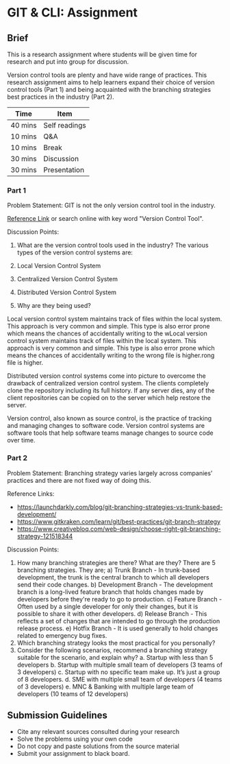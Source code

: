 # GIT & CLI: Assignment

## Brief

This is a research assignment where students will be given time for research and put into group for discussion.

Version control tools are plenty and have wide range of practices. This research assignment aims to help learners expand their choice of version control tools (Part 1) and being acquainted with the branching strategies best practices in the industry (Part 2).

| Time    | Item          |
| ------- | ------------- |
| 40 mins | Self readings |
| 10 mins | Q&A           |
| 10 mins | Break         |
| 30 mins | Discussion    |
| 30 mins | Presentation  |

### Part 1

Problem Statement: GIT is not the only version control tool in the industry.

[Reference Link](https://www.softwaretestinghelp.com/version-control-software/) or search online with key word "Version Control Tool".

Discussion Points:

1. What are the version control tools used in the industry?
The various types of the version control systems are:
1. Local Version Control System
2. Centralized Version Control System
3. Distributed Version Control System

1. Why are they being used?

Local version control system maintains track of files within the local system. This approach is very common and simple. This type is also error prone which means the chances of accidentally writing to the wLocal version control system maintains track of files within the local system. This approach is very common and simple. This type is also error prone which means the chances of accidentally writing to the wrong file is higher.rong file is higher.

Distributed version control systems come into picture to overcome the drawback of centralized version control system. The clients completely clone the repository including its full history. If any server dies, any of the client repositories can be copied on to the server which help restore the server.



Version control, also known as source control, is the practice of tracking and managing changes to software code. Version control systems are software tools that help software teams manage changes to source code over time.

### Part 2

Problem Statement: Branching strategy varies largely across companies’ practices and there are not fixed way of doing this.

Reference Links:

- https://launchdarkly.com/blog/git-branching-strategies-vs-trunk-based-development/
- https://www.gitkraken.com/learn/git/best-practices/git-branch-strategy
- https://www.creativebloq.com/web-design/choose-right-git-branching-strategy-121518344

Discussion Points:

1. How many branching strategies are there? What are they?
   There are 5 branching strategies. They are;
   a) Trunk Branch - In trunk-based development, the trunk is the central branch to which all developers send their code changes.
   b) Development Branch - The development branch is a long-lived feature branch that holds changes made by developers before they're ready to go to production.
   c) Feature Branch - Often used by a single developer for only their changes, but it is possible to share it with other developers.
   d) Release Branch - This reflects a set of changes that are intended to go through the production release process.
   e) Hotfix Branch - It is used generally to hold changes related to emergency bug fixes.
1. Which branching strategy looks the most practical for you personally?
1. Consider the following scenarios, recommend a branching strategy suitable for the scenario, and explain why?
    a. Startup with less than 5 developers
      b. Startup with multiple small team of developers (3 teams of 3 developers)
    c. Startup with no specific team make up. It’s just a group of 8 developers.
    d. SME with multiple small team of developers (4 teams of 3 developers)
    e. MNC & Banking with multiple large team of developers (10 teams of 12 developers)
    
## Submission Guidelines

- Cite any relevant sources consulted during your research
- Solve the problems using your own code
- Do not copy and paste solutions from the source material
- Submit your assignment to black board.
